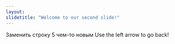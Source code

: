 ```yaml
---
layout: 
slidetitle: "Welcome to our second slide!"
---
```

Заменить строку 5 чем-то новым
Use the left arrow to go back!
